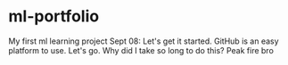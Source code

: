 # ml-portfolio
My first ml learning project
Sept 08: Let's get it started. GitHub is an easy platform to use. Let's go. Why did I take so long to do this? Peak fire bro
